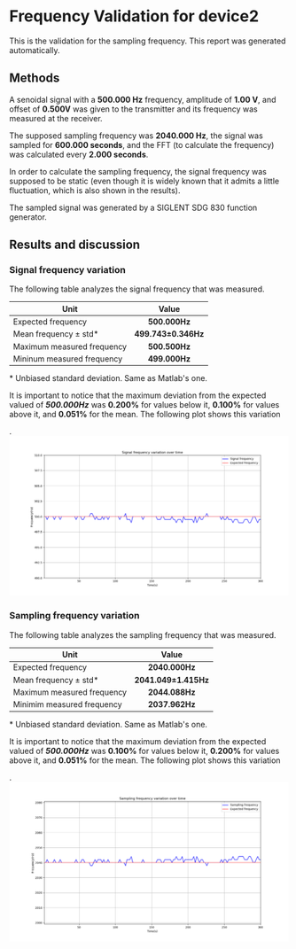 # Frequency Validation for device2
This is the validation  for the sampling frequency. This report was generated automatically.

## Methods
A senoidal signal with a **500.000 Hz** frequency, amplitude of **1.00 V**, 
    and offset of **0.500V**  was given to the transmitter and its frequency
    was measured at the receiver.

 The supposed sampling frequency was **2040.000 Hz**, the
    signal was sampled for **600.000 seconds**, and the FFT (to calculate the 
    frequency) was calculated every **2.000 seconds**.

 In order 
    to calculate the sampling frequency, the signal frequency
    was supposed to be static  (even though it is widely known that it admits a little
    fluctuation, which is also shown in the results).

 The sampled signal was generated
    by a SIGLENT SDG 830 function generator.

## Results and discussion
### Signal frequency variation
The following table analyzes the signal frequency that was measured.

 | Unit               |  Value     |
 | ------------------ | :--------: |
 | Expected frequency | **500.000Hz** |
 | Mean frequency ± std\*    | **499.743±0.346Hz** |
 | Maximum measured frequency | **500.500Hz** |
 | Mininum measured frequency | **499.000Hz** |

\* Unbiased standard deviation. Same as Matlab's one.

It is important to notice that the maximum deviation from the 
    expected valued of ***500.000Hz*** was **0.200%** for values below it,
    **0.100%** for values above it, and **0.051%** for the mean. The following plot shows
    this variation

.![Plot of the measured signal frequencies.](signal.png)

### Sampling frequency variation
The following table analyzes the sampling frequency that was measured.

 | Unit               |  Value     |
 | ------------------ | :--------: |
 | Expected frequency | **2040.000Hz** |
 | Mean frequency ± std\*    | **2041.049±1.415Hz** |
 | Maximum measured frequency | **2044.088Hz** |
 | Minimim measured frequency | **2037.962Hz** |

\* Unbiased standard deviation. Same as Matlab's one.

It is important to notice that the maximum deviation from the 
    expected valued of ***500.000Hz*** was **0.100%** for values below it,
    **0.200%** for values above it, and **0.051%** for the mean. The following plot shows
    this variation

.![Plot of the measured sampling frequencies.](sampling.png)

